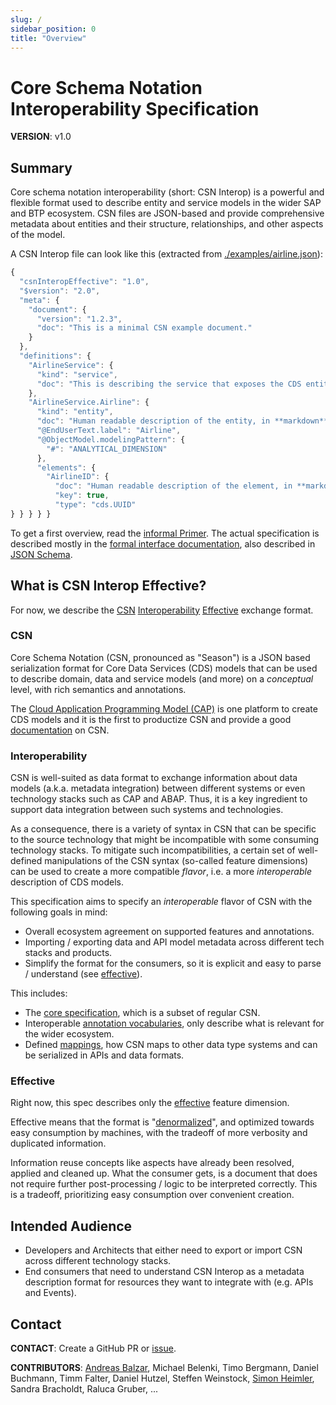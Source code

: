 ```yaml
---
slug: /
sidebar_position: 0
title: "Overview"
---
```


# Core Schema Notation Interoperability Specification

**VERSION**: v1.0

## Summary

Core schema notation interoperability (short: CSN Interop) is a powerful and flexible format used to describe entity and service models in the wider SAP and BTP ecosystem. CSN files are JSON-based and provide comprehensive metadata about entities and their structure, relationships, and other aspects of the model.

A CSN Interop file can look like this (extracted from [./examples/airline.json](./spec-v1/examples/airline.md)):

```js
{
  "csnInteropEffective": "1.0",
  "$version": "2.0",
  "meta": {
    "document": {
      "version": "1.2.3",
      "doc": "This is a minimal CSN example document."
    }
  },
  "definitions": {
    "AirlineService": {
      "kind": "service",
      "doc": "This is describing the service that exposes the CDS entities through an API."
    },
    "AirlineService.Airline": {
      "kind": "entity",
      "doc": "Human readable description of the entity, in **markdown**.",
      "@EndUserText.label": "Airline",
      "@ObjectModel.modelingPattern": {
        "#": "ANALYTICAL_DIMENSION"
      },
      "elements": {
        "AirlineID": {
          "doc": "Human readable description of the element, in **markdown**.",
          "key": true,
          "type": "cds.UUID"
} } } } }
```

To get a first overview, read the [informal Primer](./primer.md).
The actual specification is described mostly in the [formal interface documentation](./spec-v1/csn-interop-effective.md), also described in [JSON Schema](/spec-v1/csn-interop-effective.schema.json).

## What is CSN Interop Effective?

For now, we describe the [CSN](#csn) [Interoperability](#interoperability) [Effective](#effective) exchange format.

### CSN

Core Schema Notation (CSN, pronounced as "Season") is a JSON based serialization format for Core Data Services (CDS) models that can be used to describe domain, data and service models (and more) on a _conceptual_ level, with rich semantics and annotations.

The [Cloud Application Programming Model (CAP)](https://cap.cloud.sap/docs/cds/) is one platform to create CDS models and it is the first to productize CSN and provide a good [documentation](https://cap.cloud.sap/docs/cds/csn) on CSN.

### Interoperability

CSN is well-suited as data format to exchange information about data models (a.k.a. metadata integration) between different systems or even technology stacks such as CAP and ABAP. Thus, it is a key ingredient to support data integration between such systems and technologies.

As a consequence, there is a variety of syntax in CSN that can be specific to the source technology that might be incompatible with some consuming technology stacks. To mitigate such incompatibilities, a certain set of well-defined manipulations of the CSN syntax (so-called feature dimensions) can be used to create a more compatible _flavor_, i.e. a more _interoperable_ description of CDS models.

This specification aims to specify an _interoperable_ flavor of CSN with the following goals in mind:

- Overall ecosystem agreement on supported features and annotations.
- Importing / exporting data and API model metadata across different tech stacks and products.
- Simplify the format for the consumers, so it is explicit and easy to parse / understand (see [effective](#effective)).

This includes:

- The [core specification](./spec-v1/csn-interop-effective.md), which is a subset of regular CSN.
- Interoperable [annotation vocabularies](./spec-v1/annotations/index.mdx), only describe what is relevant for the wider ecosystem.
- Defined [mappings](./mappings/index.mdx), how CSN maps to other data type systems and can be serialized in APIs and data formats.

### Effective

Right now, this spec describes only the [effective](./spec-v1/csn-interop-effective) feature dimension.

Effective means that the format is "[denormalized](https://en.wikipedia.org/wiki/Denormalization)", and optimized towards easy consumption by machines, with the tradeoff of more verbosity and duplicated information.

Information reuse concepts like aspects have already been resolved, applied and cleaned up. What the consumer gets, is a document that does not require further post-processing / logic to be interpreted correctly. This is a tradeoff, prioritizing easy consumption over convenient creation.

## Intended Audience

- Developers and Architects that either need to export or import CSN across different technology stacks.
- End consumers that need to understand CSN Interop as a metadata description format for resources they want to integrate with (e.g. APIs and Events).

## Contact

**CONTACT**: Create a GitHub PR or [issue](https://github.com/SAP/csn-interop-specification/issues).

**CONTRIBUTORS**: [Andreas Balzar](mailto:andreas.balzar@sap.com), Michael Belenki, Timo Bergmann, Daniel Buchmann, Timm Falter, Daniel Hutzel, Steffen Weinstock, [Simon Heimler](mailto:simon.heimler@sap.com), Sandra Bracholdt, Raluca Gruber, ...
